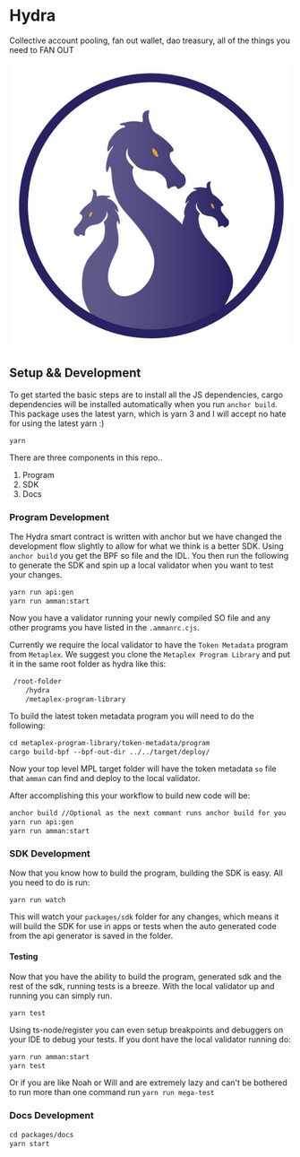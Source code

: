 # Hydra
Collective account pooling, fan out wallet, dao treasury, all of the things you need to FAN OUT

![](/packages/docs/static/img/logo.jpeg)

## Setup && Development 
To get started the basic steps are to install all the JS dependencies, cargo dependencies will be installed automatically when you run `anchor build`.
This package uses the latest yarn, which is yarn 3 and I will accept no hate for using the latest yarn :)
```
yarn
```
There are three components in this repo..
1. Program
2. SDK
3. Docs

### Program Development
The Hydra smart contract is written with anchor but we have changed the development flow slightly to allow for what we think is a better SDK. 
Using `anchor build` you get the BPF so file and the IDL. You then run the following to generate the SDK and spin up a local validator when you want to test your changes.
```shell
yarn run api:gen
yarn run amman:start
```
Now you have a validator running your newly compiled SO file and any other programs you have listed in the `.ammanrc.cjs`.

Currently we require the local validator to have the `Token Metadata` program from `Metaplex`. We suggest you clone the `Metaplex Program Library` and put it in the same root folder as hydra like this:
```shell
 /root-folder
    /hydra
    /metaplex-program-library
```
To build the latest token metadata program you will need to do the following:
```shell
cd metaplex-program-library/token-metadata/program
cargo build-bpf --bpf-out-dir ../../target/deploy/
```
Now your top level MPL target folder will have the token metadata `so` file that `amman` can find and deploy to the local validator.

After accomplishing this your workflow to build new code will be:

```shell
anchor build //Optional as the next commant runs anchor build for you
yarn run api:gen
yarn run amman:start
```

### SDK Development
Now that you know how to build the program, building the SDK is easy. All you need to do is run:
```shell
yarn run watch
```
This will watch your `packages/sdk` folder for any changes, which means it will build the SDK for use in apps or tests when the auto generated code from the api generator is saved in the folder.

#### Testing
Now that you have the ability to build the program, generated sdk and the rest of the sdk, running tests is a breeze.
With the local validator up and running you can simply run.
```shell
yarn test
```
Using ts-node/register you can even setup breakpoints and debuggers on your IDE to debug your tests.
If you dont have the local validator running do:
```shell
yarn run amman:start 
yarn test
```
Or if you are like Noah or Will and are extremely lazy and can't be bothered to run more than one command run `yarn run mega-test`

### Docs Development
```shell
cd packages/docs
yarn start
```